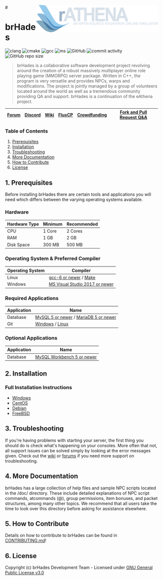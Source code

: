 #<img src="doc/logo.png" align="right" height="90" />

# brHades
![clang](https://img.shields.io/github/actions/workflow/status/brHades/brHades/build_servers_clang.yml?label=clang%20build&logo=llvm) ![cmake](https://img.shields.io/github/actions/workflow/status/brHades/brHades/build_servers_cmake.yml?label=cmake%20build&logo=cmake) ![gcc](https://img.shields.io/github/actions/workflow/status/brHades/brHades/build_servers_gcc.yml?label=gcc%20build&logo=gnu) ![ms](https://img.shields.io/github/actions/workflow/status/brHades/brHades/build_servers_msbuild.yml?label=ms%20build&logo=visualstudio) ![GitHub](https://img.shields.io/github/license/brHades/brHades.svg) ![commit activity](https://img.shields.io/github/commit-activity/w/brHades/brHades) ![GitHub repo size](https://img.shields.io/github/repo-size/brHades/brHades.svg)
> brHades is a collaborative software development project revolving around the creation of a robust massively multiplayer online role playing game (MMORPG) server package. Written in C++, the program is very versatile and provides NPCs, warps and modifications. The project is jointly managed by a group of volunteers located around the world as well as a tremendous community providing QA and support. brHades is a continuation of the eAthena project.

[Forum](https://brHades.org/board)|[Discord](https://brHades.org/discord)|[Wiki](https://github.com/brHades/brHades/wiki)|[FluxCP](https://github.com/brHades/FluxCP)|[Crowdfunding](https://brHades.org/board/crowdfunding/)|[Fork and Pull Request Q&A](https://brHades.org/board/topic/86913-pull-request-qa/)
--------|--------|--------|--------|--------|--------

### Table of Contents
1. [Prerequisites](#1-prerequisites)
2. [Installation](#2-installation)
3. [Troubleshooting](#3-troubleshooting)
4. [More Documentation](#4-more-documentation)
5. [How to Contribute](#5-how-to-contribute)
6. [License](#6-license)

## 1. Prerequisites
Before installing brHades there are certain tools and applications you will need which
differs between the varying operating systems available.

### Hardware
Hardware Type | Minimum | Recommended
------|------|------
CPU | 1 Core | 2 Cores
RAM | 1 GB | 2 GB
Disk Space | 300 MB | 500 MB

### Operating System & Preferred Compiler
Operating System | Compiler
------|------
Linux  | [gcc-6 or newer](https://www.gnu.org/software/gcc/gcc-6/) / [Make](https://www.gnu.org/software/make/)
Windows | [MS Visual Studio 2017 or newer](https://www.visualstudio.com/downloads/)

### Required Applications
Application | Name
------|------
Database | [MySQL 5 or newer](https://www.mysql.com/downloads/) / [MariaDB 5 or newer](https://downloads.mariadb.org/)
Git | [Windows](https://gitforwindows.org/) / [Linux](https://git-scm.com/download/linux)

### Optional Applications
Application | Name
------|------
Database | [MySQL Workbench 5 or newer](http://www.mysql.com/downloads/workbench/)

## 2. Installation 

### Full Installation Instructions
  * [Windows](https://github.com/brHades/brHades/wiki/Install-on-Windows)
  * [CentOS](https://github.com/brHades/brHades/wiki/Install-on-Centos)
  * [Debian](https://github.com/brHades/brHades/wiki/Install-on-Debian)
  * [FreeBSD](https://github.com/brHades/brHades/wiki/Install-on-FreeBSD)

## 3. Troubleshooting

If you're having problems with starting your server, the first thing you should
do is check what's happening on your consoles. More often that not, all support issues
can be solved simply by looking at the error messages given. Check out the [wiki](https://github.com/brHades/brHades/wiki)
or [forums](https://brHades.org/forum) if you need more support on troubleshooting.

## 4. More Documentation
brHades has a large collection of help files and sample NPC scripts located in the /doc/
directory. These include detailed explanations of NPC script commands, atcommands (@),
group permissions, item bonuses, and packet structures, among many other topics. We
recommend that all users take the time to look over this directory before asking for
assistance elsewhere.

## 5. How to Contribute
Details on how to contribute to brHades can be found in [CONTRIBUTING.md](https://github.com/brHades/brHades/blob/master/.github/CONTRIBUTING.md)!

## 6. License
Copyright (c) brHades Development Team - Licensed under [GNU General Public License v3.0](https://github.com/brHades/brHades/blob/master/LICENSE)
